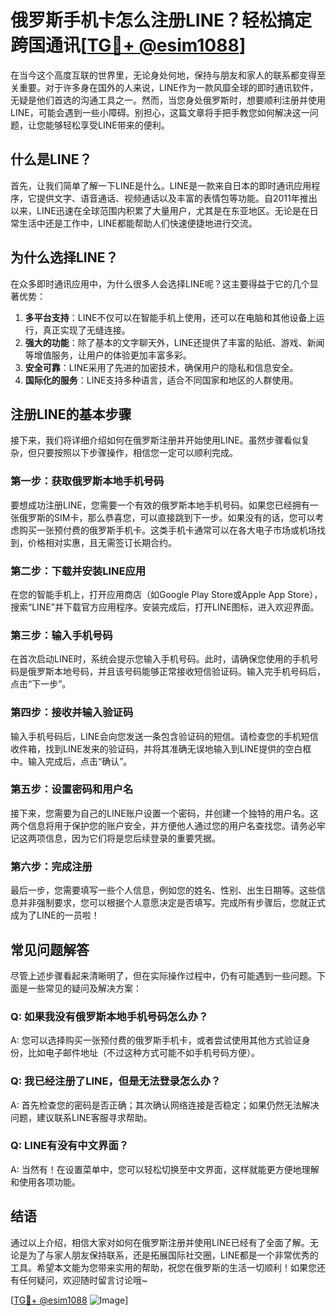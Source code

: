 # 俄罗斯手机卡怎么注册LINE？轻松搞定跨国通讯[[TG💪+ @esim1088](https://t.me/s/esim1088)]

在当今这个高度互联的世界里，无论身处何地，保持与朋友和家人的联系都变得至关重要。对于许多身在国外的人来说，LINE作为一款风靡全球的即时通讯软件，无疑是他们首选的沟通工具之一。然而，当您身处俄罗斯时，想要顺利注册并使用LINE，可能会遇到一些小障碍。别担心，这篇文章将手把手教您如何解决这一问题，让您能够轻松享受LINE带来的便利。

## 什么是LINE？

首先，让我们简单了解一下LINE是什么。LINE是一款来自日本的即时通讯应用程序，它提供文字、语音通话、视频通话以及丰富的表情包等功能。自2011年推出以来，LINE迅速在全球范围内积累了大量用户，尤其是在东亚地区。无论是在日常生活中还是工作中，LINE都能帮助人们快速便捷地进行交流。

## 为什么选择LINE？

在众多即时通讯应用中，为什么很多人会选择LINE呢？这主要得益于它的几个显著优势：

1. **多平台支持**：LINE不仅可以在智能手机上使用，还可以在电脑和其他设备上运行，真正实现了无缝连接。
2. **强大的功能**：除了基本的文字聊天外，LINE还提供了丰富的贴纸、游戏、新闻等增值服务，让用户的体验更加丰富多彩。
3. **安全可靠**：LINE采用了先进的加密技术，确保用户的隐私和信息安全。
4. **国际化的服务**：LINE支持多种语言，适合不同国家和地区的人群使用。

## 注册LINE的基本步骤

接下来，我们将详细介绍如何在俄罗斯注册并开始使用LINE。虽然步骤看似复杂，但只要按照以下步骤操作，相信您一定可以顺利完成。

### 第一步：获取俄罗斯本地手机号码

要想成功注册LINE，您需要一个有效的俄罗斯本地手机号码。如果您已经拥有一张俄罗斯的SIM卡，那么恭喜您，可以直接跳到下一步。如果没有的话，您可以考虑购买一张预付费的俄罗斯手机卡。这类手机卡通常可以在各大电子市场或机场找到，价格相对实惠，且无需签订长期合约。

### 第二步：下载并安装LINE应用

在您的智能手机上，打开应用商店（如Google Play Store或Apple App Store），搜索“LINE”并下载官方应用程序。安装完成后，打开LINE图标，进入欢迎界面。

### 第三步：输入手机号码

在首次启动LINE时，系统会提示您输入手机号码。此时，请确保您使用的手机号码是俄罗斯本地号码，并且该号码能够正常接收短信验证码。输入完手机号码后，点击“下一步”。

### 第四步：接收并输入验证码

输入手机号码后，LINE会向您发送一条包含验证码的短信。请检查您的手机短信收件箱，找到LINE发来的验证码，并将其准确无误地输入到LINE提供的空白框中。输入完成后，点击“确认”。

### 第五步：设置密码和用户名

接下来，您需要为自己的LINE账户设置一个密码，并创建一个独特的用户名。这两个信息将用于保护您的账户安全，并方便他人通过您的用户名查找您。请务必牢记这两项信息，因为它们将是您后续登录的重要凭据。

### 第六步：完成注册

最后一步，您需要填写一些个人信息，例如您的姓名、性别、出生日期等。这些信息并非强制要求，您可以根据个人意愿决定是否填写。完成所有步骤后，您就正式成为了LINE的一员啦！

## 常见问题解答

尽管上述步骤看起来清晰明了，但在实际操作过程中，仍有可能遇到一些问题。下面是一些常见的疑问及解决方案：

### Q: 如果我没有俄罗斯本地手机号码怎么办？
A: 您可以选择购买一张预付费的俄罗斯手机卡，或者尝试使用其他方式验证身份，比如电子邮件地址（不过这种方式可能不如手机号码方便）。

### Q: 我已经注册了LINE，但是无法登录怎么办？
A: 首先检查您的密码是否正确；其次确认网络连接是否稳定；如果仍然无法解决问题，建议联系LINE客服寻求帮助。

### Q: LINE有没有中文界面？
A: 当然有！在设置菜单中，您可以轻松切换至中文界面，这样就能更方便地理解和使用各项功能。

## 结语

通过以上介绍，相信大家对如何在俄罗斯注册并使用LINE已经有了全面了解。无论是为了与家人朋友保持联系，还是拓展国际社交圈，LINE都是一个非常优秀的工具。希望本文能为您带来实用的帮助，祝您在俄罗斯的生活一切顺利！如果您还有任何疑问，欢迎随时留言讨论哦~

[[TG💪+ @esim1088](https://t.me/s/esim1088) ![Image](https://i.postimg.cc/4NQfJmqS/Snipaste-2025-05-13-00-14-12.png)]